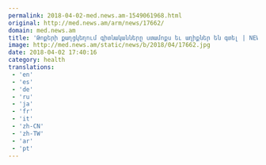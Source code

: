 ```yaml
---
permalink: 2018-04-02-med.news.am-1549061968.html
original: http://med.news.am/arm/news/17662/
domain: med.news.am
title: 'Թոքերի քաղցկեղում գիտնականները ստամոքս եւ աղիքներ են գտել | NEWS.am Medicine - Ամենը առողջության եւ բժշկության մասին '
image: http://med.news.am/static/news/b/2018/04/17662.jpg
date: 2018-04-02 17:40:16
category: health
translations: 
 - 'en'
 - 'es'
 - 'de'
 - 'ru'
 - 'ja'
 - 'fr'
 - 'it'
 - 'zh-CN'
 - 'zh-TW'
 - 'ar'
 - 'pt'
---
```


